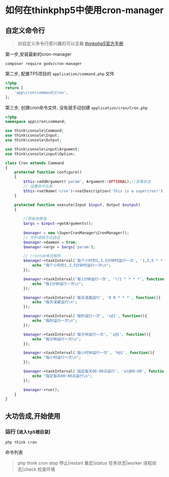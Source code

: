 # 如何在thinkphp5中使用cron-manager


## 自定义命令行

> 对自定义命令行感兴趣的可以去看 [thinkphp5官方手册](https://www.kancloud.cn/manual/thinkphp5/235129)


第一步,安装最新的cron-manager
```
composer require godv/cron-manager
```

第二步, 配置TP5项目的 `application/command.php` 文件

```php
<?php
return [
    'app\cron\command\Cron',
];
```

第三步, 创建cron命令文件, 没有就手动创建  `application/cron/Cron.php` 

```php
<?php
namespace app\cron\command;

use think\console\Command;
use think\console\Input;
use think\console\Output;

use think\console\input\Argument;
use think\console\input\Option;

class Cron extends Command
{
    protected function configure()
    {
        $this->addArgument('param', Argument::OPTIONAL);//查看状态
        // 设置命令名称
        $this->setName('cron')->setDescription('this is a supercron!');
    }

    protected function execute(Input $input, Output $output)
    {
        
        //获取参数值
        $args = $input->getArguments();
       
        $manager = new \SuperCronManager\CronManager();
        // 守护进程方式启动
        $manager->daemon = true;
        $manager->argv = $args['param'];

        // crontab格式解析
        $manager->taskInterval('每个小时的1,3,5分钟时运行一次', '1,3,5 * * * *', function(){
            echo "每个小时的1,3,5分钟时运行一次\n";
        });

        $manager->taskInterval('每1分钟运行一次', '*/1 * * * *', function(){
            echo "每1分钟运行一次\n";
        });

        $manager->taskInterval('每天凌晨运行', '0 0 * * *', function(){
            echo "每天凌晨运行\n";
        });

        $manager->taskInterval('每秒运行一次', 's@1', function(){
            echo "每秒运行一次\n";
        });

        $manager->taskInterval('每分钟运行一次', 'i@1', function(){
            echo "每分钟运行一次\n";
        });

        $manager->taskInterval('每小时钟运行一次', 'h@1', function(){
            echo "每小时运行一次\n";
        });

        $manager->taskInterval('指定每天00:00点运行', 'at@00:00', function(){
            echo "指定每天00:00点运行\n";
        });

        $manager->run();
    }
}
```


## 大功告成,开始使用

### 运行 (`进入tp5根目录`)

```
php think cron 
```

命令列表

> php think cron stop 停止|restart 重启|status 任务状态|worker 进程状态|check 检查环境